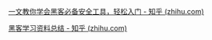 [一文教你学会黑客必备安全工具，轻松入门 - 知乎 (zhihu.com)](https://zhuanlan.zhihu.com/p/401413938)

[黑客学习资料总结 - 知乎 (zhihu.com)](https://zhuanlan.zhihu.com/p/400586587)